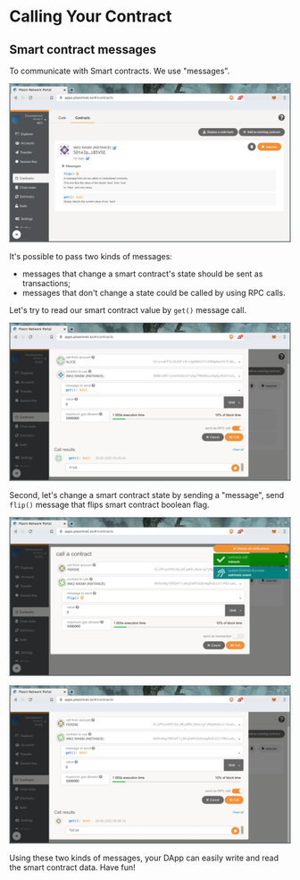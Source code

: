 # Calling Your Contract

## Smart contract messages

To communicate with Smart contracts. We use "messages".

![](../../.gitbook/assets/messages.png)

It's possible to pass two kinds of messages:

* messages that change a smart contract's state should be sent as transactions;
* messages that don't change a state could be called by using RPC calls.

Let's try to read our smart contract value by `get()` message call.

![This smart contract was deployed with enabled state flag.](../../.gitbook/assets/get_interaction.png)

Second, let's change a smart contract state by sending a "message", send `flip()` message that flips smart contract boolean flag.

![Flip call is a transaction.](../../.gitbook/assets/flip.png)

![New contract flag value reached.](../../.gitbook/assets/get_new.png)

Using these two kinds of messages, your DApp can easily write and read the smart contract data. Have fun!

